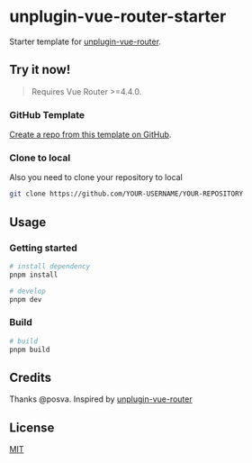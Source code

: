 # unplugin-vue-router-starter 

Starter template for [unplugin-vue-router](https://github.com/posva/unplugin-vue-router).

## Try it now!

> Requires Vue Router >=4.4.0.

### GitHub Template

[Create a repo from this template on GitHub](https://github.com/mnenie/unplugin-vue-router-starter/generate).

### Clone to local

Also you need to clone your repository to local

```bash
git clone https://github.com/YOUR-USERNAME/YOUR-REPOSITORY
```

## Usage

### Getting started

```bash
# install dependency
pnpm install

# develop
pnpm dev
```

### Build

```bash
# build
pnpm build
```

## Credits

Thanks @posva. Inspired by [unplugin-vue-router](https://github.com/posva/unplugin-vue-router)

## License

[MIT](./LICENSE)
